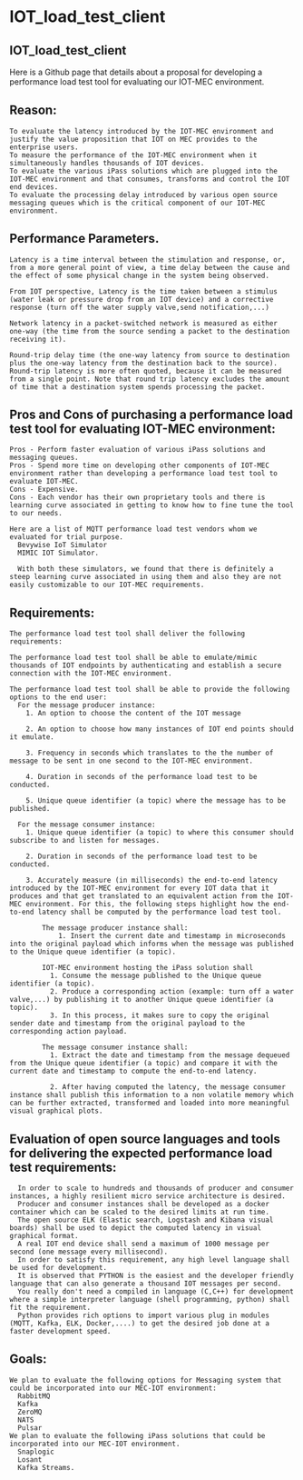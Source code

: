 # IOT_load_test_client
IOT_load_test_client
--------------------
Here is a Github page that details about a proposal for developing a performance load test tool for evaluating our IOT-MEC environment.

Reason:
--------
    To evaluate the latency introduced by the IOT-MEC environment and justify the value proposition that IOT on MEC provides to the enterprise users.
    To measure the performance of the IOT-MEC environment when it simultaneously handles thousands of IOT devices.
    To evaluate the various iPass solutions which are plugged into the IOT-MEC environment and that consumes, transforms and control the IOT end devices.
    To evaluate the processing delay introduced by various open source messaging queues which is the critical component of our IOT-MEC environment.
 
 Performance Parameters.
------------------------
    Latency is a time interval between the stimulation and response, or, from a more general point of view, a time delay between the cause and the effect of some physical change in the system being observed.

    From IOT perspective, Latency is the time taken between a stimulus (water leak or pressure drop from an IOT device) and a corrective response (turn off the water supply valve,send notification,...)

    Network latency in a packet-switched network is measured as either one-way (the time from the source sending a packet to the destination receiving it).

    Round-trip delay time (the one-way latency from source to destination plus the one-way latency from the destination back to the source). Round-trip latency is more often quoted, because it can be measured from a single point. Note that round trip latency excludes the amount of time that a destination system spends processing the packet.

Pros and Cons of purchasing a performance load test tool for evaluating IOT-MEC environment:
--------------------------------------------------------------------------------------------
    Pros - Perform faster evaluation of various iPass solutions and messaging queues.
    Pros - Spend more time on developing other components of IOT-MEC environment rather than developing a performance load test tool to evaluate IOT-MEC.
    Cons - Expensive. 
    Cons - Each vendor has their own proprietary tools and there is learning curve associated in getting to know how to fine tune the tool to our needs.
    
    Here are a list of MQTT performance load test vendors whom we evaluated for trial purpose. 
      Bevywise IoT Simulator
      MIMIC IOT Simulator.
      
      With both these simulators, we found that there is definitely a steep learning curve associated in using them and also they are not easily customizable to our IOT-MEC requirements.

Requirements:
-------------
    The performance load test tool shall deliver the following requirements:

    The performance load test tool shall be able to emulate/mimic thousands of IOT endpoints by authenticating and establish a secure connection with the IOT-MEC environment.
    
    The performance load test tool shall be able to provide the following options to the end user:
      For the message producer instance:
        1. An option to choose the content of the IOT message 
        
        2. An option to choose how many instances of IOT end points should it emulate.
        
        3. Frequency in seconds which translates to the the number of message to be sent in one second to the IOT-MEC environment.
        
        4. Duration in seconds of the performance load test to be conducted.
        
        5. Unique queue identifier (a topic) where the message has to be published.
        
      For the message consumer instance:
        1. Unique queue identifier (a topic) to where this consumer should subscribe to and listen for messages.
        
        2. Duration in seconds of the performance load test to be conducted.

        3. Accurately measure (in milliseconds) the end-to-end latency introduced by the IOT-MEC environment for every IOT data that it produces and that get translated to an equivalent action from the IOT-MEC environment. For this, the following steps highlight how the end-to-end latency shall be computed by the performance load test tool.

            The message producer instance shall:
                1. Insert the current date and timestamp in microseconds into the original payload which informs when the message was published to the Unique queue identifier (a topic).

            IOT-MEC environment hosting the iPass solution shall 
              1. Consume the message published to the Unique queue identifier (a topic). 
              2. Produce a corresponding action (example: turn off a water valve,...) by publishing it to another Unique queue identifier (a topic).
              3. In this process, it makes sure to copy the original sender date and timestamp from the original payload to the corresponding action payload.
              
            The message consumer instance shall:
              1. Extract the date and timestamp from the message dequeued from the Unique queue identifier (a topic) and compare it with the current date and timestamp to compute the end-to-end latency.
              
              2. After having computed the latency, the message consumer instance shall publish this information to a non volatile memory which can be further extracted, transformed and loaded into more meaningful visual graphical plots.

Evaluation of open source languages and tools for delivering the expected performance load test requirements:
-------------------------------------------------------------------------------------------------------------
      In order to scale to hundreds and thousands of producer and consumer instances, a highly resilient micro service architecture is desired.
      Producer and consumer instances shall be developed as a docker container which can be scaled to the desired limits at run time.
      The open source ELK (Elastic search, Logstash and Kibana visual boards) shall be used to depict the computed latency in visual graphical format.
      A real IOT end device shall send a maximum of 1000 message per second (one message every millisecond). 
      In order to satisfy this requirement, any high level language shall be used for development. 
      It is observed that PYTHON is the easiest and the developer friendly language that can also generate a thousand IOT messages per second.
      You really don't need a compiled in language (C,C++) for development where a simple interpreter language (shell programming, python) shall fit the requirement.
      Python provides rich options to import various plug in modules (MQTT, Kafka, ELK, Docker,....) to get the desired job done at a faster development speed.

Goals:
------
    We plan to evaluate the following options for Messaging system that could be incorporated into our MEC-IOT environment:
      RabbitMQ
      Kafka
      ZeroMQ
      NATS
      Pulsar
    We plan to evaluate the following iPass solutions that could be incorporated into our MEC-IOT environment.
      Snaplogic
      Losant
      Kafka Streams.
